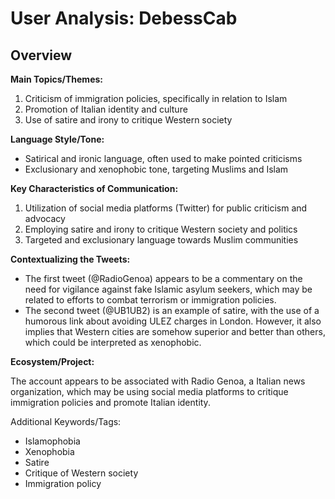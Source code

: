 # User Analysis: DebessCab

## Overview

**Main Topics/Themes:**

1. Criticism of immigration policies, specifically in relation to Islam
2. Promotion of Italian identity and culture
3. Use of satire and irony to critique Western society

**Language Style/Tone:**

* Satirical and ironic language, often used to make pointed criticisms
* Exclusionary and xenophobic tone, targeting Muslims and Islam

**Key Characteristics of Communication:**

1. Utilization of social media platforms (Twitter) for public criticism and advocacy
2. Employing satire and irony to critique Western society and politics
3. Targeted and exclusionary language towards Muslim communities

**Contextualizing the Tweets:**

* The first tweet (@RadioGenoa) appears to be a commentary on the need for vigilance against fake Islamic asylum seekers, which may be related to efforts to combat terrorism or immigration policies.
* The second tweet (@UB1UB2) is an example of satire, with the use of a humorous link about avoiding ULEZ charges in London. However, it also implies that Western cities are somehow superior and better than others, which could be interpreted as xenophobic.

**Ecosystem/Project:**

The account appears to be associated with Radio Genoa, a Italian news organization, which may be using social media platforms to critique immigration policies and promote Italian identity.

Additional Keywords/Tags:

* Islamophobia
* Xenophobia
* Satire
* Critique of Western society
* Immigration policy